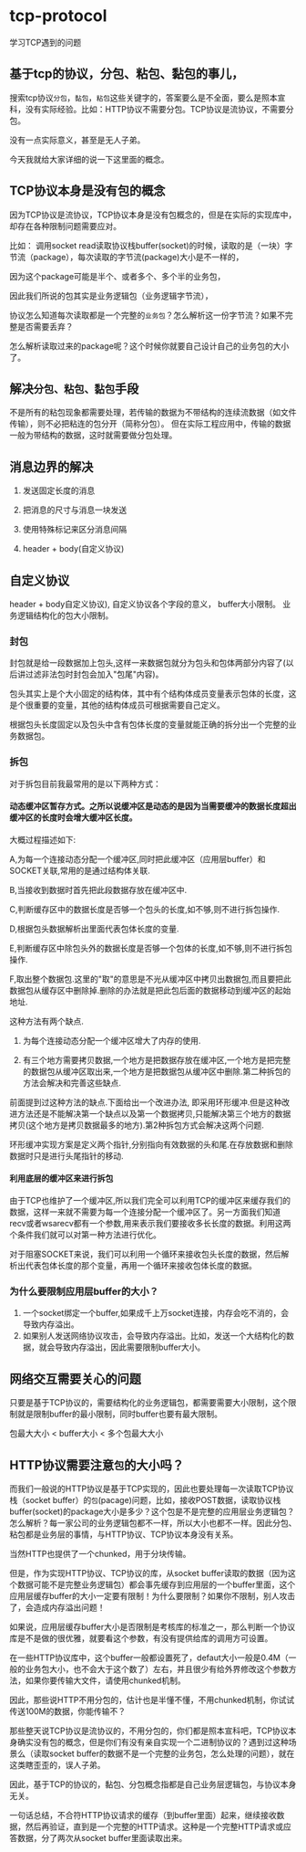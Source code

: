 # tcp-protocol
学习TCP遇到的问题

## 基于tcp的协议，分包、粘包、黏包的事儿，

搜索tcp协议`分包`，`黏包`，`粘包`这些关键字的，答案要么是不全面，要么是照本宣科，没有实际经验。比如：HTTP协议不需要分包。TCP协议是流协议，不需要分包。

没有一点实际意义，甚至是无人子弟。

今天我就给大家详细的说一下这里面的概念。

## TCP协议本身是没有包的概念
因为TCP协议是流协议，TCP协议本身是没有包概念的，但是在实际的实现库中，却存在各种限制问题需要应对。

比如：
调用socket read读取协议栈buffer(socket)的时候，读取的是（一块）字节流（package），每次读取的字节流(package)大小是不一样的，

因为这个package可能是半个、或者多个、多个半的业务包，

因此我们所说的包其实是业务逻辑包（业务逻辑字节流），

协议怎么知道每次读取都是一个完整的`业务包`？怎么解析这一份字节流？如果不完整是否需要丢弃？

怎么解析读取过来的package呢？这个时候你就要自己设计自己的业务包的大小了。

## 解决`分包、粘包、黏包`手段
不是所有的粘包现象都需要处理，若传输的数据为不带结构的连续流数据（如文件传输），则不必把粘连的包分开（简称分包）。
但在实际工程应用中，传输的数据一般为带结构的数据，这时就需要做分包处理。

## 消息边界的解决
1. 发送固定长度的消息

2. 把消息的尺寸与消息一块发送

3. 使用特殊标记来区分消息间隔

4. header + body(自定义协议)

## 自定义协议
header + body自定义协议),
自定义协议各个字段的意义，
buffer大小限制。
业务逻辑结构化的包大小限制。

### 封包
封包就是给一段数据加上包头,这样一来数据包就分为包头和包体两部分内容了(以后讲过滤非法包时封包会加入"包尾"内容)。

包头其实上是个大小固定的结构体，其中有个结构体成员变量表示包体的长度，这是个很重要的变量，其他的结构体成员可根据需要自己定义。

根据包头长度固定以及包头中含有包体长度的变量就能正确的拆分出一个完整的业务数据包。

### 拆包
对于拆包目前我最常用的是以下两种方式：

#### 动态缓冲区暂存方式。之所以说缓冲区是动态的是因为当需要缓冲的数据长度超出缓冲区的长度时会增大缓冲区长度。

大概过程描述如下:

A,为每一个连接动态分配一个缓冲区,同时把此缓冲区（应用层buffer）和SOCKET关联,常用的是通过结构体关联.

B,当接收到数据时首先把此段数据存放在缓冲区中.

C,判断缓存区中的数据长度是否够一个包头的长度,如不够,则不进行拆包操作.

D,根据包头数据解析出里面代表包体长度的变量.

E,判断缓存区中除包头外的数据长度是否够一个包体的长度,如不够,则不进行拆包操作.

F,取出整个数据包.这里的"取"的意思是不光从缓冲区中拷贝出数据包,而且要把此数据包从缓存区中删除掉.删除的办法就是把此包后面的数据移动到缓冲区的起始地址.

这种方法有两个缺点.

1. 为每个连接动态分配一个缓冲区增大了内存的使用.

2. 有三个地方需要拷贝数据,一个地方是把数据存放在缓冲区,一个地方是把完整的数据包从缓冲区取出来,一个地方是把数据包从缓冲区中删除.第二种拆包的方法会解决和完善这些缺点.

前面提到过这种方法的缺点.下面给出一个改进办法, 即采用环形缓冲.但是这种改进方法还是不能解决第一个缺点以及第一个数据拷贝,只能解决第三个地方的数据拷贝(这个地方是拷贝数据最多的地方).第2种拆包方式会解决这两个问题.

环形缓冲实现方案是定义两个指针,分别指向有效数据的头和尾.在存放数据和删除数据时只是进行头尾指针的移动.

#### 利用底层的缓冲区来进行拆包
由于TCP也维护了一个缓冲区,所以我们完全可以利用TCP的缓冲区来缓存我们的数据，这样一来就不需要为每一个连接分配一个缓冲区了。另一方面我们知道recv或者wsarecv都有一个参数,用来表示我们要接收多长长度的数据。利用这两个条件我们就可以对第一种方法进行优化。

对于阻塞SOCKET来说，我们可以利用一个循环来接收包头长度的数据，然后解析出代表包体长度的那个变量，再用一个循环来接收包体长度的数据。

### 为什么要限制应用层buffer的大小？
1. 一个socket绑定一个buffer,如果成千上万socket连接，内存会吃不消的，会导致内存溢出。
2. 如果别人发送网络协议攻击，会导致内存溢出。比如，发送一个大结构化的数据，就会导致内存溢出，因此需要限制buffer大小。

## 网络交互需要关心的问题
只要是基于TCP协议的，需要结构化的业务逻辑包，都需要需要大小限制，这个限制就是限制buffer的最小限制，同时buffer也要有最大限制。

包最大大小 < buffer大小 < 多个包最大大小

## HTTP协议需要注意`包`的大小吗？
而我们一般说的HTTP协议是基于TCP实现的，因此也要处理每一次读取TCP协议栈（socket buffer）的`包`(pacage)问题，比如，接收POST数据，读取协议栈buffer(socket)的package大小是多少？这个包是不是完整的应用层业务逻辑包？怎么解析？每一家公司的业务逻辑包都不一样，所以大小也都不一样。因此分包、粘包都是业务层的事情，与HTTP协议、TCP协议本身没有关系。

当然HTTP也提供了一个chunked，用于分块传输。

但是，作为实现HTTP协议、TCP协议的库，从socket buffer读取的数据（因为这个数据可能不是完整业务逻辑包）都会事先缓存到应用层的一个buffer里面，这个应用层缓存buffer的大小一定要有限制！为什么要限制？如果你不限制，别人攻击了，会造成内存溢出问题！

如果说，应用层缓存buffer大小是否限制是考核库的标准之一，那么判断一个协议库是不是做的很优雅，就要看这个参数，有没有提供给库的调用方可设置。

在一些HTTP协议库中，这个buffer一般都设置死了，defaut大小一般是0.4M（一般的业务包大小，也不会大于这个数了）左右，并且很少有给外界修改这个参数方法，如果你要传输大文件，请使用chunked机制。

因此，那些说HTTP不用分包的，估计也是半懂不懂，不用chunked机制，你试试传送100M的数据，你能传输不？

那些整天说TCP协议是流协议的，不用分包的，你们都是照本宣科吧，TCP协议本身确实没有包的概念，但是你们有没有亲自实现一个二进制协议的？遇到过这种场景么（读取socket buffer的数据不是一个完整的业务包，怎么处理的问题），就在这类瞎歪歪的，误人子弟。

因此，基于TCP的协议的，黏包、分包概念指都是自己业务层逻辑包，与协议本身无关。

一句话总结，不合符HTTP协议请求的缓存（到buffer里面）起来，继续接收数据，然后再验证，直到是一个完整的HTTP请求。这种是一个完整HTTP请求或应答数据，分了两次从socket buffer里面读取出来。

